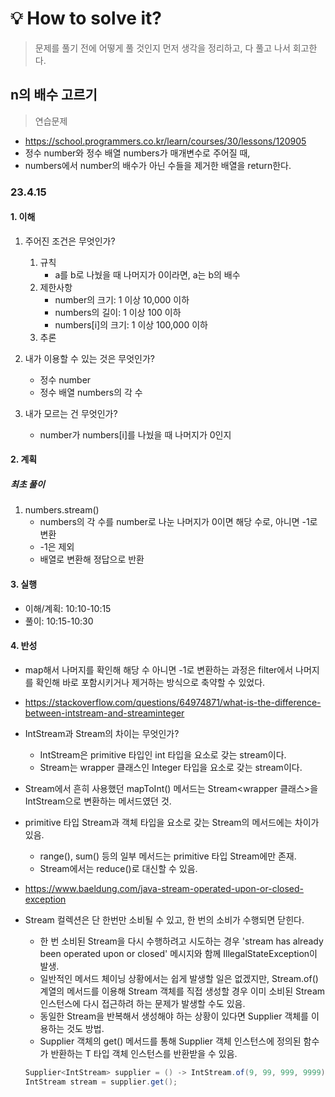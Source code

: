 # 💡 How to solve it?
> 문제를 풀기 전에 어떻게 풀 것인지 먼저 생각을 정리하고, 다 풀고 나서 회고한다.

## n의 배수 고르기

> 연습문제

- https://school.programmers.co.kr/learn/courses/30/lessons/120905
- 정수 number와 정수 배열 numbers가 매개변수로 주어질 때,
- numbers에서 number의 배수가 아닌 수들을 제거한 배열을 return한다.

### 23.4.15

#### 1. 이해

1. 주어진 조건은 무엇인가?
   1. 규칙
      - a를 b로 나눴을 때 나머지가 0이라면, a는 b의 배수
   2. 제한사항
      - number의 크기: 1 이상 10,000 이하
      - numbers의 길이: 1 이상 100 이하
      - numbers[i]의 크기: 1 이상 100,000 이하
   3. 추론

2. 내가 이용할 수 있는 것은 무엇인가?
   - 정수 number
   - 정수 배열 numbers의 각 수

3. 내가 모르는 건 무엇인가?
   - number가 numbers[i]를 나눴을 때 나머지가 0인지

#### 2. 계획

##### 최초 풀이

1. numbers.stream()
   - numbers의 각 수를 number로 나눈 나머지가 0이면 해당 수로, 아니면 -1로 변환
   - -1은 제외
   - 배열로 변환해 정답으로 반환

#### 3. 실행

- 이해/계획: 10:10-10:15
- 풀이: 10:15-10:30

#### 4. 반성

- map해서 나머지를 확인해 해당 수 아니면 -1로 변환하는 과정은
  filter에서 나머지를 확인해 바로 포함시키거나 제거하는 방식으로 축약할 수 있었다.


- https://stackoverflow.com/questions/64974871/what-is-the-difference-between-intstream-and-streaminteger
- IntStream과 Stream<Integer>의 차이는 무엇인가?
  - IntStream은 primitive 타입인 int 타입을 요소로 갖는 stream이다.
  - Stream<Integer>는 wrapper 클래스인 Integer 타입을 요소로 갖는 stream이다.
- Stream<Integer>에서 흔히 사용했던 mapToInt() 메서드는
  Stream<wrapper 클래스>을 IntStream으로 변환하는 메서드였던 것.
- primitive 타입 Stream과 객체 타입을 요소로 갖는 Stream의 메서드에는 차이가 있음.
  - range(), sum() 등의 일부 메서드는 primitive 타입 Stream에만 존재.
  - Stream<T>에서는 reduce()로 대신할 수 있음.


- https://www.baeldung.com/java-stream-operated-upon-or-closed-exception
- Stream 컬렉션은 단 한번만 소비될 수 있고, 한 번의 소비가 수행되면 닫힌다.
  - 한 번 소비된 Stream을 다시 수행하려고 시도하는 경우
    'stream has already been operated upon or closed'
    메시지와 함께 IllegalStateException이 발생.
  - 일반적인 메서드 체이닝 상황에서는 쉽게 발생할 일은 없겠지만,
    Stream.of() 계열의 메서드를 이용해 Stream 객체를 직접 생성할 경우
    이미 소비된 Stream 인스턴스에 다시 접근하려 하는 문제가 발생할 수도 있음.
  - 동일한 Stream을 반복해서 생성해야 하는 상황이 있다면 Supplier 객체를 이용하는 것도 방법.
  - Supplier<T> 객체의 get() 메서드를 통해
    Supplier<T> 객체 인스턴스에 정의된 함수가 반환하는 T 타입 객체 인스턴스를 반환받을 수 있음.
  ```Java
  Supplier<IntStream> supplier = () -> IntStream.of(9, 99, 999, 9999);
  IntStream stream = supplier.get();
  ```